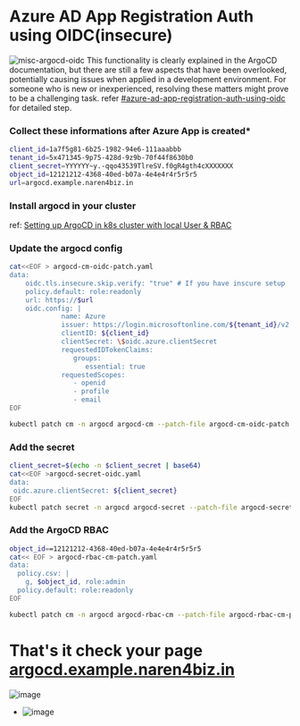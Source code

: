 # Azure AD App Registration Auth using OIDC(insecure)

![misc-argocd-oidc](https://github.com/naren4b/nks/assets/3488520/367bee69-8c63-4475-b58b-d0a12f91ebfe)
This functionality is clearly explained in the ArgoCD documentation, but there are still a few aspects that have been overlooked, potentially causing issues when applied in a development environment. For someone who is new or inexperienced, resolving these matters might prove to be a challenging task. 
refer [#azure-ad-app-registration-auth-using-oidc](https://argo-cd.readthedocs.io/en/stable/operator-manual/user-management/microsoft/#azure-ad-app-registration-auth-using-oidc) for detailed step. 

### Collect these informations after Azure App is created* 
```bash
client_id=1a7f5g81-6b25-1982-94e6-111aaabbb
tenant_id=5x471345-9p75-428d-9z9b-70f44f8630b0
client_secret=YYYYYY~y.-qqo43539TlreSV.f0gR4gth4cXXXXXXX
object_id=12121212-4368-40ed-b07a-4e4e4r4r5r5r5
url=argocd.example.naren4biz.in
```
### Install argocd in your cluster 
ref: [Setting up ArgoCD in k8s cluster with local User & RBAC](https://naren4b.github.io/nks/argocd-rbac.html)

### Update the argocd config 
```bash
cat<<EOF > argocd-cm-oidc-patch.yaml
data:
    oidc.tls.insecure.skip.verify: "true" # If you have inscure setup 
    policy.default: role:readonly
    url: https://$url
    oidc.config: |
             name: Azure
             issuer: https://login.microsoftonline.com/${tenant_id}/v2.0
             clientID: ${client_id}
             clientSecret: \$oidc.azure.clientSecret
             requestedIDTokenClaims:
                groups:
                   essential: true
             requestedScopes:
                - openid
                - profile
                - email
EOF

kubectl patch cm -n argocd argocd-cm --patch-file argocd-cm-oidc-patch.yaml
```

### Add the secret 
```bash
client_secret=$(echo -n $client_secret | base64)
cat<<EOF >argocd-secret-oidc.yaml
data:
 oidc.azure.clientSecret: ${client_secret}
EOF
kubectl patch secret -n argocd argocd-secret --patch-file argocd-secret-oidc.yaml
```
### Add the ArgoCD RBAC
```bash
object_id==12121212-4368-40ed-b07a-4e4e4r4r5r5r5
cat<< EOF > argocd-rbac-cm-patch.yaml
data:
  policy.csv: |
    g, $object_id, role:admin
  policy.default: role:readonly
EOF

kubectl patch cm -n argocd argocd-rbac-cm --patch-file argocd-rbac-cm-patch.yaml
```
# That's it check your page [argocd.example.naren4biz.in](https://argocd.example.naren4biz.in)
![image](https://user-images.githubusercontent.com/3488520/230786901-6d8d39fb-e09e-4bef-b912-651b1d60505c.png)
* ![image](https://github.com/naren4b/nks/assets/3488520/e0c06390-2d68-4322-a2a4-1f41f985c02a)
